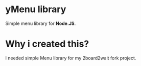 # yMenu library

Simple menu library for **Node.JS**.

# Why i created this?
I needed simple Menu library for my 2board2wait fork project.



